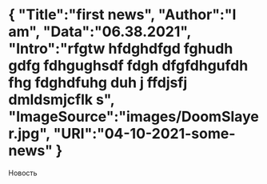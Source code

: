 {
"Title":"first news",
"Author":"I am",
"Data":"06.38.2021",
"Intro":"rfgtw hfdghdfgd fghudh gdfg fdhgughsdf fdgh dfgfdhgufdh fhg fdghdfuhg duh  j ffdjsfj dmldsmjcflk s",
"ImageSource":"images/DoomSlayer.jpg",
"URI":"04-10-2021-some-news"
}
===
Новость